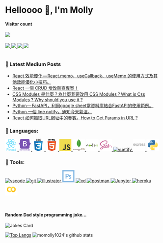 <h1 >Helloooo 👋, I'm Molly</h1>

<div > 
  <h4>Visitor count</h4>
  <img src="https://profile-counter.glitch.me/momolly1024/count.svg" />
</div>

<br>

<div > 
 
  <a href="https://molly1024.medium.com/" target="_blank">
      <img src="https://img.shields.io/badge/medium-%2312100E.svg?&style=for-the-badge&logo=medium&logoColor=white" />
  </a>
    
  <a href="mailto:momolly1024@gmail.com">
      <img src="https://img.shields.io/badge/-mail-red?style=for-the-badge&logo=gmail&logoColor=white"/>
  </a>

  <a href="https://reurl.cc/ogLrDl" target="_blank">
      <img src="https://img.shields.io/badge/-resume-green?style=for-the-badge&logo=gitlab&logoColor=white"/>
  </a>
  
  <a href="https://momolly1024.github.io/momolly1024/" target="_blank">
      <img src="https://img.shields.io/badge/My%20Website-blue?style=for-the-badge"/>
  </a>

</div>

<br>

<div> 
 <h3 >📝 Latest Medium Posts</h3>

<!-- BLOG-POST-LIST:START -->
- [React 效能優化 — React.memo、useCallback、useMemo 的使用方式及其他效能優化小技巧。](https://molly1024.medium.com/react-%E6%95%88%E8%83%BD%E5%84%AA%E5%8C%96-react-memo-usecallback-usememo-%E7%9A%84%E4%BD%BF%E7%94%A8%E6%96%B9%E5%BC%8F%E5%8F%8A%E5%85%B6%E4%BB%96%E6%95%88%E8%83%BD%E5%84%AA%E5%8C%96%E5%B0%8F%E6%8A%80%E5%B7%A7-700d74a7464d?source=rss-a56684c76423------2)
- [React 一個 CRUD 增改刪查專案！](https://molly1024.medium.com/react-%E4%B8%80%E5%80%8B-crud-%E5%A2%9E%E6%94%B9%E5%88%AA%E6%9F%A5%E5%B0%88%E6%A1%88-9874b452ae36?source=rss-a56684c76423------2)
- [CSS Modules 是什麼？為什麼我要改用 CSS Modules？What is Css Modules ? Why should you use it ?](https://molly1024.medium.com/css-modules-%E6%98%AF%E4%BB%80%E9%BA%BC-%E7%82%BA%E4%BB%80%E9%BA%BC%E6%88%91%E8%A6%81%E6%94%B9%E7%94%A8-css-modules-what-is-css-modules-why-should-you-use-it-aeb7d2955c58?source=rss-a56684c76423------2)
- [Python — FastAPI，利用google sheet當資料庫結合FastAPI的使用範例。](https://molly1024.medium.com/python-fastapi-%E5%88%A9%E7%94%A8google-sheet%E7%95%B6%E8%B3%87%E6%96%99%E5%BA%AB%E7%B5%90%E5%90%88fastapi%E7%9A%84%E4%BD%BF%E7%94%A8%E7%AF%84%E4%BE%8B-57c9266255e6?source=rss-a56684c76423------2)
- [Python 一個 line notify，通知今天氣溫。](https://molly1024.medium.com/python-%E4%B8%80%E5%80%8B-line-notify-%E9%80%9A%E7%9F%A5%E4%BB%8A%E5%A4%A9%E6%B0%A3%E6%BA%AB-a7e6fdb08543?source=rss-a56684c76423------2)
- [React 如何抓取URL網址中的參數。How to Get Params in URL ?](https://molly1024.medium.com/react-%E5%A6%82%E4%BD%95%E6%8A%93%E5%8F%96url%E7%B6%B2%E5%9D%80%E4%B8%AD%E7%9A%84%E5%8F%83%E6%95%B8-how-to-get-params-in-url-f8902a4256ca?source=rss-a56684c76423------2)
<!-- BLOG-POST-LIST:END -->


 

</div>

<div >

  <h3 >🔧 Languages:</h3>
  <p > 
    <a href="https://reactjs.org/" target="_blank"> 
      <img src="https://raw.githubusercontent.com/devicons/devicon/master/icons/react/react-original-wordmark.svg" alt="react" width="40" height="40"/> </a> 
    <a href="https://getbootstrap.com" target="_blank"> 
      <img src="https://raw.githubusercontent.com/devicons/devicon/master/icons/bootstrap/bootstrap-plain-wordmark.svg" alt="bootstrap" width="40" height="40"/> </a> 
    <a href="https://www.w3schools.com/css/" target="_blank"> 
      <img src="https://raw.githubusercontent.com/devicons/devicon/master/icons/css3/css3-original-wordmark.svg" alt="css3" width="40" height="40"/> </a>
    <a href="https://www.w3.org/html/" target="_blank"> 
      <img src="https://raw.githubusercontent.com/devicons/devicon/master/icons/html5/html5-original-wordmark.svg" alt="html5" width="40" height="40"/> </a>
    <a href="https://developer.mozilla.org/en-US/docs/Web/JavaScript" target="_blank"> 
      <img src="https://raw.githubusercontent.com/devicons/devicon/master/icons/javascript/javascript-original.svg" alt="javascript" width="40" height="40"/> </a> 
    <a href="https://www.mongodb.com/" target="_blank"> 
      <img src="https://raw.githubusercontent.com/devicons/devicon/master/icons/mongodb/mongodb-original-wordmark.svg" alt="mongodb" width="40" height="40"/> </a> 
    <a href="https://nodejs.org" target="_blank"> 
      <img src="https://raw.githubusercontent.com/devicons/devicon/master/icons/nodejs/nodejs-original-wordmark.svg" alt="nodejs" width="40" height="40"/> </a>
    <a href="https://sass-lang.com" target="_blank"> 
      <img src="https://raw.githubusercontent.com/devicons/devicon/master/icons/sass/sass-original.svg" alt="sass" width="40" height="40"/> </a> 
    <a href="https://vuetifyjs.com/en/" target="_blank"> 
      <img src="https://bestofjs.org/logos/vuetify.svg" alt="vuetify" width="40" height="40"/> </a> 
    <a href="https://expressjs.com" target="_blank"> 
      <img src="https://raw.githubusercontent.com/devicons/devicon/master/icons/express/express-original-wordmark.svg" 
      alt="express" width="40" height="40"/> </a> 
    <a href="https://www.python.org" target="_blank"> 
      <img src="https://raw.githubusercontent.com/devicons/devicon/master/icons/python/python-original.svg" alt="python" width="40" height="40"/> </a>    
  </p>
  
  <h3 >🔧 Tools:</h3>
    <p > 
    <a href="https://code.visualstudio.com/" target="_blank"> 
      <img src="https://upload.wikimedia.org/wikipedia/commons/9/9a/Visual_Studio_Code_1.35_icon.svg" alt="vscode" width="40" height="40"/> </a>
       <a href="https://git-scm.com/" target="_blank"> 
      <img src="https://www.vectorlogo.zone/logos/git-scm/git-scm-icon.svg" alt="git" width="40" height="40"/> </a> 
      <a href="https://www.adobe.com/in/products/illustrator.html" target="_blank">   
      <img src="https://www.vectorlogo.zone/logos/adobe_illustrator/adobe_illustrator-icon.svg" alt="illustrator" width="40" height="40"/> </a>
       <a href="https://www.photoshop.com/en" target="_blank"> 
      <img src="https://raw.githubusercontent.com/devicons/devicon/master/icons/photoshop/photoshop-line.svg" alt="photoshop" width="40" height="40"/> </a>
      <a href="https://www.adobe.com/products/xd.html" target="_blank"> 
      <img src="https://cdn.worldvectorlogo.com/logos/adobe-xd.svg" alt="xd" width="40" height="40"/> </a>
      <a href="https://postman.com" target="_blank"> 
      <img src="https://www.vectorlogo.zone/logos/getpostman/getpostman-icon.svg" alt="postman" width="40" height="40"/> </a> 
    <a href="https://jupyter.org/" target="_blank"> 
      <img src="https://upload.wikimedia.org/wikipedia/commons/3/38/Jupyter_logo.svg" alt="Jupyter" width="40" height="40"/> </a>
      <a href="https://heroku.com" target="_blank"> 
      <img src="https://www.vectorlogo.zone/logos/heroku/heroku-icon.svg"  alt="heroku" width="40" height="40"/> </a> 
    <a href="https://colab.research.google.com/" target="_blank"> 
      <img src="img/colab.svg" alt="colab" width="40" height="40"/> </a>
  </p>

  
  
 <br>
 
  <h4>Random Dad style programming joke...</h4>
  <img src="https://readme-jokes.vercel.app/api?theme=react" alt="Jokes Card" />
 <br>
  
  [![Top Langs](https://github-readme-stats.vercel.app/api/top-langs/?username=momolly1024&theme=prussian&show_icons=true&layout=compact)](https://github.com/momolly1024/github-readme-stats)
  ![momolly1024's github stats](https://github-readme-stats.vercel.app/api?username=momolly1024&theme=prussian&show_icons=true)

</div>
